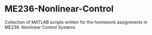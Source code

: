# ME236-Nonlinear-Control
Collection of MATLAB scripts written for the homework assignments in ME236: Nonlinear Control Systems
